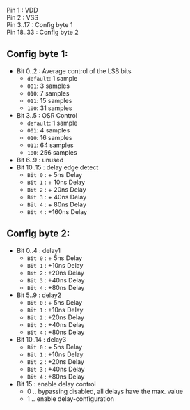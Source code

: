 Pin 1 : VDD  
Pin 2 : VSS  
Pin 3..17 : Config byte 1  
Pin 18..33 : Config byte 2  


## Config byte 1:  
* Bit 0..2   : Average control of the LSB bits
  * `default`: 1 sample
  * `001`:     3 samples
  * `010`:     7 samples
  * `011`:     15 samples
  * `100`:     31 samples
* Bit 3..5   : OSR Control
  * `default`: 1 sample
  * `001`:     4 samples
  * `010`:     16 samples
  * `011`:     64 samples
  * `100`:     256 samples  
* Bit 6..9 : unused
* Bit 10..15 : delay edge detect  
  * `Bit 0` : +  5ns Delay
  * `Bit 1` : + 10ns Delay
  * `Bit 2` : + 20ns Delay
  * `Bit 3` : + 40ns Delay
  * `Bit 4` : + 80ns Delay
  * `Bit 4` : +160ns Delay

## Config byte 2:  
* Bit 0..4   : delay1  
  * `Bit 0` : + 5ns Delay
  * `Bit 1` : +10ns Delay
  * `Bit 2` : +20ns Delay
  * `Bit 3` : +40ns Delay
  * `Bit 4` : +80ns Delay
* Bit 5..9   : delay2  
  * `Bit 0` : + 5ns Delay
  * `Bit 1` : +10ns Delay
  * `Bit 2` : +20ns Delay
  * `Bit 3` : +40ns Delay
  * `Bit 4` : +80ns Delay
* Bit 10..14 : delay3  
  * `Bit 0` : + 5ns Delay
  * `Bit 1` : +10ns Delay
  * `Bit 2` : +20ns Delay
  * `Bit 3` : +40ns Delay
  * `Bit 4` : +80ns Delay
* Bit 15     : enable delay control  
  * 0 .. bypassing disabled, all delays have the max. value  
  * 1 .. enable delay-configuration